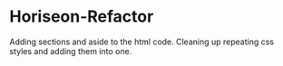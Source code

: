 # Horiseon-Refactor
Adding sections and aside to the html code.
Cleaning up repeating css styles and adding them into one. 
